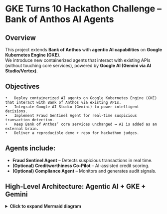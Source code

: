 # GKE Turns 10 Hackathon Challenge – Bank of Anthos AI Agents

## Overview
This project extends **Bank of Anthos** with **agentic AI capabilities** on **Google Kubernetes Engine (GKE)**.  
We introduce new containerized agents that interact with existing APIs (without touching core services), powered by **Google AI (Gemini via AI Studio/Vertex)**.  

## Objectives
	•	Deploy containerized AI agents on Google Kubernetes Engine (GKE) that interact with Bank of Anthos via existing APIs.
	•	Integrate Google AI Studio (Gemini) to power intelligent decisions.
	•	Implement Fraud Sentinel Agent for real-time suspicious transaction detection.
	•	Keep Bank of Anthos’ core services unchanged → AI is added as an external brain.
	•	Deliver a reproducible demo + repo for hackathon judges.

## Agents include:
- **Fraud Sentinel Agent** – Detects suspicious transactions in real time.
- **(Optional) Creditworthiness Co-Pilot** – AI-assisted credit scoring.
- **(Optional) Compliance Agent** – Monitors and generates audit signals.

## High-Level Architecture: Agentic AI + GKE + Gemini

<details>
<summary><strong>Click to expand Mermaid diagram</strong></summary>

```mermaid
---
config:
  theme: neo-dark
  layout: elk
---
flowchart LR
 subgraph BoA["Bank of Anthos (unchanged core services)"]
        FE["Frontend (LB)"]
        USERSVC["User Service"]
        TXN["Transaction History"]
        LEDGER["Ledger Writer/Reader"]
        CONTACTS["Contacts"]
  end
 subgraph AgentsNS["Agents Namespace"]
        ADK["ADK Agent Gateway (Fraud Agent)\nFastAPI /fraud/score"]
        MCP["MCP Server\nBoA API Tools via MCP"]
  end
 subgraph GKE["Google Kubernetes Engine (GKE) Cluster"]
    direction LR
        BoA
        AgentsNS
  end
 subgraph GoogleAI["Google AI"]
        STUDIO["Gemini via AI Studio\n(API Key)"]
        VERTEX["Gemini via Vertex AI\n(Service Account)"]
  end
    FE -- User actions create/echo transactions --> USERSVC
    USERSVC --> TXN
    FE -. demo call .-> ADK
    ADK -- curl/Swagger --> ADK
    ADK -- MCP Tools: getUserProfile/getTransactions --> MCP
    MCP -- REST calls --> TXN & USERSVC
    ADK -- Score Prompt --> STUDIO
    ADK -. optional .-> VERTEX
    ADK -- JSON Decision\n(risk_score, decision, reasons) --> FE
    A2A["Creditworthiness Co-Pilot\n(optional)"] -. influence .-> ADK
    ADK -. A2A signal .-> A2A
    KAI["kubectl-ai\n(optional)"] -. intent .-> GKE
     ADK:::primary
     MCP:::primary
    classDef primary fill:#0ea5e9,stroke:#0369a1,color:#fff
    style GoogleAI fill:#fff,stroke:#999,stroke-width:1px,stroke-dasharray: 5 5

```
## Directory Structure (validated)
```
.
├── agents
│   ├── adk-python
│   │   ├── app
│   │   ├── Dockerfile
│   │   └── requirements.txt
│   └── mcp-server
│       ├── Dockerfile
│       ├── main.py
│       └── requirements.txt
├── bank-of-anthos        # Upstream microservices (unchanged)
├── infra/k8s             # Deployment manifests for new agents
├── docs                  # Logs + bootstrap notes
├── screenshots.sh        # Automated verification script
└── README.md             # (this file)
```
## Quickstart - To reproduce the demo quickly:

```
# 0. Clone repo
git clone https://github.com/M10vir/boa-agent-hackathon.git
cd boa-agent-hackathon

# 1. Port-forward the AI agent gateway (agents namespace → local:8082)
kubectl -n agents port-forward svc/adk-gateway 8082:8080

# 2. Health check
curl -sS http://localhost:8082/healthz | jq .

# 3. Test a low-risk transaction
curl -sS -H 'accept: application/json' \
  -X POST "http://localhost:8082/fraud/score?user_id=TESTUSER&txn_id=txn-allow&amount=1200&merchant=Coffee&geo=US" \
  | jq '{risk_score,decision,ai_backend,reasons}'

# 4. Test a higher-risk transaction
curl -sS -H 'accept: application/json' \
  -X POST "http://localhost:8082/fraud/score?user_id=TESTUSER&txn_id=txn-review&amount=6200&merchant=Electronics&geo=US" \
  | jq '{risk_score,decision,ai_backend,reasons}'

Expected:
	•	Low amount → ALLOW with reasons.
	•	High amount → REVIEW with reasons.
	•	ai_backend → "studio" confirms AI Studio path is active.
```
## Known Issues / Limitations
	•	Vertex path optional → Prepared but not shown in demo (AI Studio chosen for stability + time).
	•	Fraud Sentinel only → Creditworthiness and Compliance agents not fully implemented.
